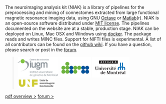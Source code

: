 The neuroimaging analysis kit (NIAK) is a library of pipelines for the preprocessing and mining of connectomes extracted from large functional magnetic resonance imaging data, using GNU [Octave](http://www.gnu.org/software/octave/) or [Matlab](http://www.mathworks.com/)(r). NIAK is an open-source software distributed under [MIT license](http://opensource.org/licenses/MIT). The pipelines documented on the website are at a stable, production stage. NIAK can be deployed on Linux, Mac OSX and Windows using [docker](https://www.docker.com/). The package reads and writes MINC files. Support for NIFTI files is experimental. A list of all contributors can be found on the [github wiki](https://github.com/SIMEXP/niak/wiki/NIAK-contributors). If you have a question, please search or post in the [forum](http://www.nitrc.org/forum/forum.php?forum_id=1821).
> [<img src="https://raw.githubusercontent.com/SIMEXP/niak_manual/master/website/logo_criugm.jpg" width="130px" />](http://www.criugm.qc.ca/)
> [<img src="https://raw.githubusercontent.com/SIMEXP/niak_manual/master/website/logo_diro.jpg" width="100px" />](http://www.iro.umontreal.ca/)
> [<img src="https://raw.githubusercontent.com/SIMEXP/niak_manual/master/website/logo_udm.jpg" width="120px" />](http://www.umontreal.ca/)
> [<img src="https://raw.githubusercontent.com/SIMEXP/niak_manual/master/website/logo_unf.jpg" width="120px" />](http://www.unf-montreal.ca/)

[pdf overview >](https://niak.googlecode.com/svn/user_guide/user_guide_0.6.5c/niak_user.pdf) [forum >](http://www.nitrc.org/forum/forum.php?forum_id=1821)

